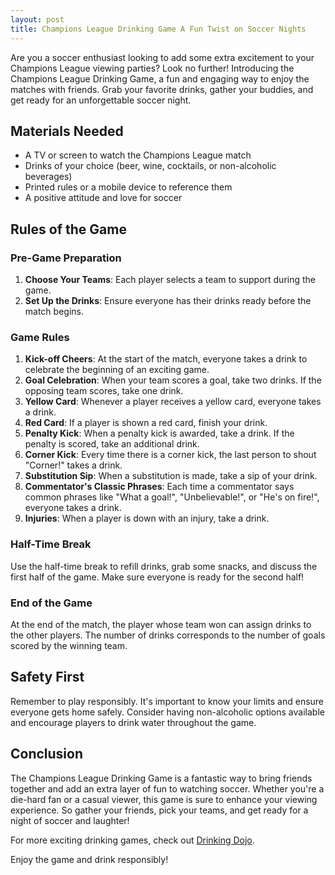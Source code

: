 ```yaml
---
layout: post
title: Champions League Drinking Game A Fun Twist on Soccer Nights
---
```



Are you a soccer enthusiast looking to add some extra excitement to your Champions League viewing parties? Look no further! Introducing the Champions League Drinking Game, a fun and engaging way to enjoy the matches with friends. Grab your favorite drinks, gather your buddies, and get ready for an unforgettable soccer night.

## Materials Needed

- A TV or screen to watch the Champions League match
- Drinks of your choice (beer, wine, cocktails, or non-alcoholic beverages)
- Printed rules or a mobile device to reference them
- A positive attitude and love for soccer

## Rules of the Game

### Pre-Game Preparation

1. **Choose Your Teams**: Each player selects a team to support during the game.
2. **Set Up the Drinks**: Ensure everyone has their drinks ready before the match begins.

### Game Rules

1. **Kick-off Cheers**: At the start of the match, everyone takes a drink to celebrate the beginning of an exciting game.
2. **Goal Celebration**: When your team scores a goal, take two drinks. If the opposing team scores, take one drink.
3. **Yellow Card**: Whenever a player receives a yellow card, everyone takes a drink.
4. **Red Card**: If a player is shown a red card, finish your drink.
5. **Penalty Kick**: When a penalty kick is awarded, take a drink. If the penalty is scored, take an additional drink.
6. **Corner Kick**: Every time there is a corner kick, the last person to shout "Corner!" takes a drink.
7. **Substitution Sip**: When a substitution is made, take a sip of your drink.
8. **Commentator's Classic Phrases**: Each time a commentator says common phrases like "What a goal!", "Unbelievable!", or "He's on fire!", everyone takes a drink.
9. **Injuries**: When a player is down with an injury, take a drink.

### Half-Time Break

Use the half-time break to refill drinks, grab some snacks, and discuss the first half of the game. Make sure everyone is ready for the second half!

### End of the Game

At the end of the match, the player whose team won can assign drinks to the other players. The number of drinks corresponds to the number of goals scored by the winning team.

## Safety First

Remember to play responsibly. It's important to know your limits and ensure everyone gets home safely. Consider having non-alcoholic options available and encourage players to drink water throughout the game.

## Conclusion

The Champions League Drinking Game is a fantastic way to bring friends together and add an extra layer of fun to watching soccer. Whether you're a die-hard fan or a casual viewer, this game is sure to enhance your viewing experience. So gather your friends, pick your teams, and get ready for a night of soccer and laughter!

For more exciting drinking games, check out [Drinking Dojo](https://drinkingdojo.com/).

Enjoy the game and drink responsibly!